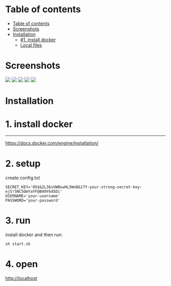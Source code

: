 Table of contents
=================

  * [Table of contents](#table-of-contents)
  * [Screenshots](#screenshots)
  * [Installation](#installation)
    * [#1. install docker](#_1._install_docker)
    * [Local files](#local-files)
    
Screenshots
===========

![](http://s015.radikal.ru/i330/1701/fd/9a485e5426be.png)
![](http://s020.radikal.ru/i721/1701/0b/1b13dba6c3e9.png)
![](http://s61.radikal.ru/i174/1701/6e/966a38d713fa.png)
![](http://s020.radikal.ru/i720/1701/52/871a34544d02.png)
![](http://s015.radikal.ru/i330/1701/fd/9a485e5426be.png)

Installation
============

# 1. install docker
-------------------
https://docs.docker.com/engine/installation/

# 2. setup
create config.txt
```
SECRET_KEY='O5$&2L36sVWNswHL5WoD&17Y-your-strong-secret-key-ej5!5NC5OmYaYF@B49Y645Di'
USERNAME='your-username'
PASSWORD='your-password'
```
# 3. run
install docker and then run:
```
sh start.sh
```
# 4. open
[http://localhost](http://localhost)
